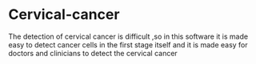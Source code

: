 # Cervical-cancer
The detection of cervical cancer is difficult ,so in this software it is made easy to detect cancer cells in the first stage itself and it is made easy for doctors and clinicians to detect the cervical cancer 
